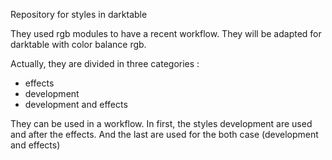 Repository for styles in darktable

They used rgb modules to have a recent workflow. They will be adapted for darktable with color balance rgb.

Actually, they are divided in three categories :
- effects
- development
- development and effects

They can be used in a workflow. In first, the styles development are used and after the effects. And the last are used for the both case (development and effects)
